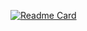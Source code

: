[![Readme Card](https://github-readme-stats.vercel.app/api/pin/?username=Nayemhasan&repo=Disable_Zram&theme=transparent)](https://github.com/Nayemhasan/Disable_Zram)
